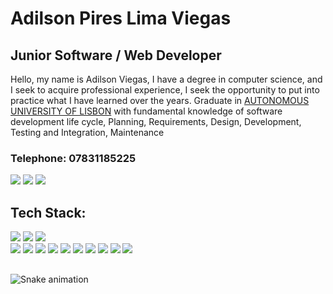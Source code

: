 
# Adilson Pires Lima Viegas

## Junior Software / Web Developer

Hello, my name is Adilson Viegas, I have a degree in computer science, and I seek to acquire professional experience, I seek the opportunity to put into practice what I have learned over the years. Graduate in [AUTONOMOUS UNIVERSITY OF LISBON](https://autonoma.pt/en/courses/computer-science-and-engineering/) with fundamental knowledge of software development life cycle, Planning, Requirements, Design, Development, Testing and Integration, Maintenance


### Telephone: 07831185225
[<img src="https://img.shields.io/badge/Gmail-D14836?style=for-the-badge&logo=gmail&logoColor=white"/>](mailto:viegadilson@gmail.com)
[<img src="https://img.shields.io/badge/website-000000?style=for-the-badge&logo=About.me&logoColor=white"/>](https://viegasadilson.github.io/portfolio/index.html)
[<img src="https://img.shields.io/badge/LinkedIn-0077B5?style=for-the-badge&logo=linkedin&logoColor=white"/>](https://www.linkedin.com/in/adilson-pires-lima-viegas-0629221a2/)

  
## Tech Stack:
[<img src="https://img.shields.io/badge/Java-ED8B00?style=for-the-badge&logo=java&logoColor=white"/>](#)
[<img src="https://img.shields.io/badge/C%23-239120?style=for-the-badge&logo=c-sharp&logoColor=white"/>](#)
[<img src="https://img.shields.io/badge/Python-14354C?style=for-the-badge&logo=python&logoColor=white"/>](#)	
[<img src="https://img.shields.io/badge/JavaScript-F7DF1E?style=for-the-badge&logo=javascript&logoColor=black"/>](#)
[<img src="https://img.shields.io/badge/MySQL-00000F?style=for-the-badge&logo=mysql&logoColor=white"/>](#)
[<img src="https://img.shields.io/badge/PostgreSQL-316192?style=for-the-badge&logo=postgresql&logoColor=white"/>](#)
[<img src="https://img.shields.io/badge/Django-092E20?style=for-the-badge&logo=django&logoColor=white"/>](#)
[<img src="https://img.shields.io/badge/Flask-000000?style=for-the-badge&logo=flask&logoColor=white"/>](#)
[<img src="https://img.shields.io/badge/Bootstrap-563D7C?style=for-the-badge&logo=bootstrap&logoColor=white"/>](#)
[<img src="https://img.shields.io/badge/Microsoft_Azure-0089D6?style=for-the-badge&logo=microsoft-azure&logoColor=white"/>](#)
[<img src="https://img.shields.io/badge/HTML5-E34F26?style=for-the-badge&logo=html5&logoColor=white"/>](#)
[<img src="https://img.shields.io/badge/CSS3-1572B6?style=for-the-badge&logo=css3&logoColor=white"/>](#)
[<img src="https://img.shields.io/badge/Microsoft_Office-D83B01?style=for-the-badge&logo=microsoft-office&logoColor=white"/>](#)
##
![Snake animation](https://github.com/ViegasAdilson/Viegasadilson/blob/output/github-contribution-grid-snake.svg)

